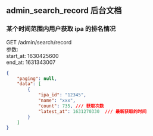 ## admin_search_record 后台文档

### 某个时间范围内用户获取 ipa 的排名情况
GET /admin/search/record  
参数:  
start_at: 1630425600  
end_at: 1631343007  
```json
{
    "paging": null,
    "data": [
        {
            "ipa_id": "12345",
            "name": "xxx",
            "count": 735, /// 获取次数
            "latest_at": 1631270330  /// 最新获取的时间
        }
    ]
}
